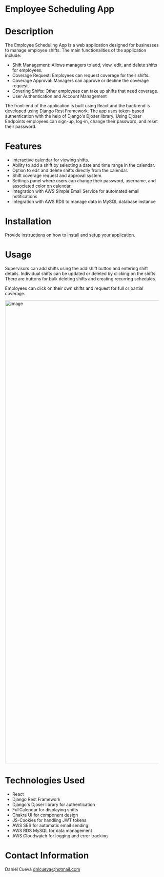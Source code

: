 # Employee Scheduling App

# Description
The Employee Scheduling App is a web application designed for businesses to manage employee shifts. The main functionalities of the application include:

- Shift Management: Allows managers to add, view, edit, and delete shifts for employees.
- Coverage Request: Employees can request coverage for their shifts.
- Coverage Approval: Managers can approve or decline the coverage request.
- Covering Shifts: Other employees can take up shifts that need coverage. 
- User Authentication and Account Management

The front-end of the application is built using React and the back-end is developed using Django Rest Framework. The app uses token-based authentication with the help of Django's Djoser library. Using Djoser Endpoints employees can sign-up, log-in, change their password, and reset their password.

# Features
- Interactive calendar for viewing shifts.
- Ability to add a shift by selecting a date and time range in the calendar.
- Option to edit and delete shifts directly from the calendar.
- Shift coverage request and approval system.
- Settings panel where users can change their password, username, and associated color on calendar.
- Integration with AWS Simple Email Service for automated email notifications
- Integration with AWS RDS to manage data in MySQL database instance

# Installation
Provide instructions on how to install and setup your application.

# Usage
Supervisors can add shifts using the add shift button and entering shift details.  Individual shifts can be updated or deleted by clicking on the shifts.  There are buttons for bulk deleting shifts and creating recurring schedules.

Employees can click on their own shifts and request for full or partial coverage.

<img width="1511" alt="image" src="https://github.com/dcueva7/Employee-Schedule/assets/111453767/a5209b6b-eef8-4982-b05b-4646c0751a33">

# Technologies Used
- React
- Django Rest Framework
- Django's Djoser library for authentication
- FullCalendar for displaying shifts
- Chakra UI for component design
- JS-Cookies for handling JWT tokens
- AWS SES for automatic email sending
- AWS RDS MySQL for data management
- AWS Cloudwatch for logging and error tracking

# Contact Information
Daniel Cueva
dnlcueva@hotmail.com



